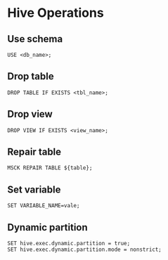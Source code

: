 # Hive Operations

## Use schema
```hive
USE <db_name>;
```

## Drop table
```hive
DROP TABLE IF EXISTS <tbl_name>;
```

## Drop view
```hive
DROP VIEW IF EXISTS <view_name>;
```

## Repair table
```hive
MSCK REPAIR TABLE ${table};
```

## Set variable
```hive
SET VARIABLE_NAME=vale;
```

## Dynamic partition
```hive
SET hive.exec.dynamic.partition = true;
SET hive.exec.dynamic.partition.mode = nonstrict;
```
